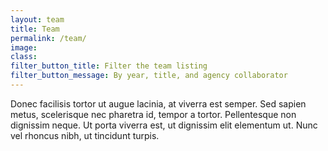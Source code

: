 ```yaml
---
layout: team
title: Team
permalink: /team/
image:
class:
filter_button_title: Filter the team listing
filter_button_message: By year, title, and agency collaborator
---
```


Donec facilisis tortor ut augue lacinia, at viverra est semper. Sed sapien metus, scelerisque nec pharetra id, tempor a tortor. Pellentesque non dignissim neque. Ut porta viverra est, ut dignissim elit elementum ut. Nunc vel rhoncus nibh, ut tincidunt turpis.
